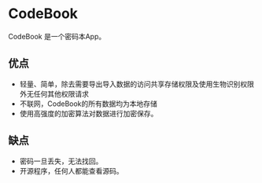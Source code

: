 # CodeBook
CodeBook 是一个密码本App。


## 优点
+ 轻量、简单，除去需要导出导入数据的访问共享存储权限及使用生物识别权限外无任何其他权限请求
+ 不联网，CodeBook的所有数据均为本地存储
+ 使用高强度的加密算法对数据进行加密保存。

## 缺点
+ 密码一旦丢失，无法找回。
+ 开源程序，任何人都能查看源码。